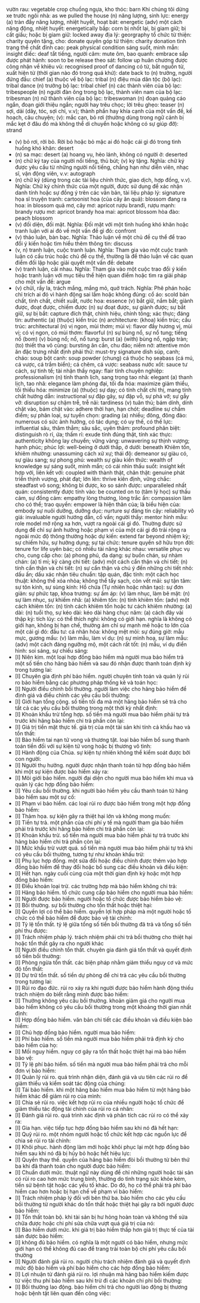 vườn rau: vegetable crop
chuồng ngựa, kho thóc: barn
Khi chúng tôi dừng xe trước ngôi nhà: as we pulled the house
(n) năng lượng, sinh lực: energy
(a) tràn đầy năng lượng, nhiệt huyết, hoạt bát: energetic
(adv) một cách năng động, nhiệt huyết: energetically
bắp: corn
bị nhốt lại, bị giam giữ; bị cất giấu; hoặc bị giam giữ: locked away
địa lý: georgraphy
tổ chức từ thiện: charity
quyên tặng, cho: donate
quyên góp từ thiện: charity donation
tình trạng thể chất đỉnh cao: peak physical condition
sáng suốt, minh mẫn: insight
điếc: deaf
tắt tiếng, người câm: mute
ôm, bao quanh: embrace
sắp được phát hành: soon to be release
theo sát: follow up
huân chương được công nhận về khiêu vũ: recognised proof of dancing
có từ, bắt nguồn từ, xuất hiện từ (thời gian nào đó trong quá khứ): date back to
(n) trưởng, người đứng đầu: chief
(a) thuộc về bộ lạc: tribal
(n) điệu múa dân tộc (bộ lạc): tribal dance
(n) trưởng bộ lạc: tribal chief
(n) các thành viên của bộ lạc: tribespeople
(n) người đàn ông trong bộ lạc, thành viên nam của bộ lạc: tribesman
(n) nữ thành viên của bộ lạc: tribeswoman
(n) đoạn quảng cáo ngắn, đoạn giới thiệu ngắn; người hay trêu chọc; lời trêu ghẹo: teaser
(n) sợi, dải (dây, tóc, sợi chỉ, v.v); thành phần hay khía cạnh của một vấn đề, kế hoạch, câu chuyện; (v): mắc cạn, bỏ rơi (thường dùng trong ngữ cảnh bị mắc kẹt ở đâu đó mà không thể di chuyển hoặc không có sự giúp đỡ): strand
* (v) bỏ rơi, rời bỏ. Rời bỏ hoặc bỏ mặc ai đó hoặc cái gì đó trong tình huống khó khăn: desert
* (n) sa mạc: desert
(a) hoang vu, hẻo lánh, không có người ở: deserted
* (n) chữ ký tay của người nổi tiếng, thủ bút; (v) ký tặng. Nghĩa: chữ ký được yêu cầu từ những người nổi tiếng, chẳng hạn như diễn viên, nhạc sĩ, vận động viên, v.v: autograph
* (n) chữ ký (dùng trong các tài liệu chính thức, giao dịch, hợp đồng, v.v). Nghĩa: Chữ ký chính thức của một người, được sử dụng để xác nhận danh tính hoặc sự đồng ý trên các văn bản, tài liệu pháp lý: signature
họa sĩ truyện tranh: cartoonist
hoa (của cây ăn quả): blossom
đang ra hoa: in blossom
quả mơ, cây mơ: apricot
rượu branđi, rượu mạnh: brandy
rượu mơ: apricot brandy
hoa mai: apricot blossom
hòa đào: peach blossom
* (v) đối diện, đối mặt. Nghĩa: Đối mặt với một tình huống khó khăn hoặc tranh luận với ai đó về một vấn đề gì đó: confront
* (v) thảo luận, bàn bạc. Nghĩa: Thảo luận về một chủ đề cụ thể để trao đổi ý kiến hoặc tìm hiểu thêm thông tin: discuss
* (v, n) tranh luận, cuộc tranh luận. Nghĩa: Tham gia vào một cuộc tranh luận có cấu trúc hoặc chủ đề cụ thể, thường là để thảo luận về các quan điểm đối lập hoặc giải quyết một vấn đề: debate
* (v) tranh luận, cãi nhau. Nghĩa: Tham gia vào một cuộc trao đổi ý kiến hoặc tranh luận với mục tiêu thể hiện quan điểm hoặc tìm ra giải pháp cho một vấn đề: argue
* (v) chửi, rầy la, trách mắng, mắng mỏ, quở trách. Nghĩa: Phê phán hoặc chỉ trích ai đó vì hành động sai lầm hoặc không đúng: 
cổ áo: scold
bản chất, tinh chất, chiết xuất, nước hoa: essence
(v) bắt giữ, nắm bắt; giành được, đoạt được, chiếm được (n) sự đoạt được, sự giành được; sự bắt giữ, sự bị bắt: capture
đích thật, chính hiệu, chính tông; xác thực; đáng tin: authentic
(a) (thuộc) kiến trúc (n) architecture: (khoa) kiến trúc; cấu trúc: architectural
(n) vị ngon, mùi thơm; mùi vị: flavor
đầy hương vị, mùi vị; có vị ngon, có mùi thơm: flavorful
(n) sự bùng nổ, sự nổ tung; tiếng nổ (bom) (v) bùng nổ; nổ, nổ tung: burst
(a) (with) bùng nổ, ngập tràn; (to) thiết tha vô cùng: bursting
ân cần, chu đáo; niềm nở: attentive
món ăn đặc trưng nhất định phải thử: must-try signature dish
súp, canh; cháo: soup
bột canh: soup powder
(chung) cá thuộc họ seabass (cá mú, cá vược, cá trắm biển); cá chẽm, cá vược: seabass
nước xốt: sauce
tư cách, sự tinh tế; tài nhận thấy ngay: flair
tính chuyên nghiệp: professionalism
(n) tính thanh lịch, sang trọng tao nhã: elegant
(a) thanh lịch, tao nhã: elegance
làm phóng đại, tối đa hóa: maximize
giảm thiểu, tối thiểu hóa: minimize
(a) (thuộc) sự dạy; có tính chất chỉ thị, mang tính chất hướng dẫn: instructional
sự đập gãy, sự đập vỗ, sự phá vỡ; sự gẫy vỡ: disruption
sự chậm trễ, trễ nãi: tardiness
(v) tuân thủ; bám dính, dính chặt vào, bám chặt vào: adhere
thời hạn, hạn chót: deadline
sự chấm điểm; sự phân loại, sự tuyển chọn: grading
(a) nhiều; đông, đông đảo: numerous
có sức ảnh hưởng, có tác dụng; có uy thế, có thế lực: influential
sâu, thăm thẳm; sâu sắc, uyên thâm: profound
phân biệt: distinguish
rò rỉ, ứa; thấm rỉ: exude
tính đúng thật, tính xác thực: authenticity
không lay chuyển; vững vàng: unwavering
sự thịnh vượng; hạnh phúc; phúc lợi: well-being
ở dưới thấp, ở dưới: beneath
Khiêm tốn, khiêm nhường: unassuming
cách xử xự; thái độ: demeanor
sự giàu có, sự giàu sang; sự phong phú: wealth
sự giàu kiến thức: wealth of knowledge
sự sáng suốt, minh mẩn; có cái nhìn thấu suốt: insight
kết hợp với, liên kết với: coupled with
thành thật, chân thật: genuine
phát triển thịnh vượng, phát đạt; lớn lên: thrive
kiên định, vững chắc: steadfast
vô song; không bì được, ko so sánh được: unparalleled
nhất quán: consistently
được tính vào: be counted on to
(tâm lý học) sự thấu cảm, sự đồng cảm: empathy
lòng thương, lòng trắc ẩn: compassion
làm cho có thể; trao quyền: empower
là hiện thân của; là biểu hiện của: embody
sự nuôi dưỡng, dưỡng dục: nurture
sự đáng tin cậy: reliability
vô giá: invaluable
người hướng dẫn, cố vấn; người thầy: mentor
hình mẫu: role model
mở rộng xa hơn, vượt ra ngoài cái gì đó. Thường được sử dụng để chỉ sự ảnh hưởng hoặc phạm vi của một cái gì đó trải rộng ra ngoài mức độ thông thường hoặc dự kiến: extend far beyond
nhiệm kỳ; sự chiếm hữu, sự hưởng dụng; sự tại chức: tenure 
quyền sở hữu trọn đời: tenure for life
uyên bác; có nhiều tài năng khác nhau: versatile
phục vụ cho, cung cấp cho: 
(a) phong phú, đa dạng: 
sự buồn chán, sự nhàm chán: 
(a) tỉ mỉ; kỹ càng chi tiết: 
(adv) một cách cẩn thận và chi tiết: 
(n) tính cẩn thận và chi tiết: 
(n) sự cẩn thận và chú ý đến những chi tiết nhỏ: 
dấu ấn; dấu xác nhận tiêu chuẩn: 
tập quán, đặc tính: 
một cách học thuật: 
không thể xóa nhòa; không thể tẩy sạch, còn vết mãi: 
sự tận tâm: 
sự tôn kính, sự sùng kính: 
Hồ chứa (Tự nhiên hoặc  nhân tạo): 
sự đơn giản: 
sự phức tạp, khoa trương: 
sự ấm áp: 
(v) làm nhục, làm bẽ mặt: 
(n) sự làm nhục, sự khiếm nhã: 
(a) khiêm tốn: 
(n) tính khiêm tốn: 
(adv) một cách khiêm tốn: 
(n) tính cách khiêm tốn hoặc tư cách khiêm nhường: 
(a) dài: 
(n) tuổi thọ, sự kéo dài: 
kéo dài hàng chục năm: 
(a) cách đây vài thập kỷ: 
tích lũy: 
có thể thích nghi: 
không có giới hạn. nghĩa là không có giới hạn, không bị hạn chế, thường ám chỉ sự mạnh mẽ hoặc to lớn của một cái gì đó: 
đầu tư: 
cá nhân hóa: 
không mệt mỏi: 
sự đúng giờ: 
mẫu mực, gương mẩu: 
(v) làm mẫu, làm ví dụ: 
(n) sự minh hoạ, sự làm mẫu: 
(adv) một cách đáng ngưỡng mộ, một cách rất tốt: 
(n) mẫu, ví dụ điển hình: 
soi sáng, sự chiếu sáng: 
* [I] Niên kim. một loại hợp đồng bảo hiểm mà người mua bảo hiểm trả một số tiền cho hãng bảo hiểm và sau đó nhận được thanh toán định kỳ trong tương lai: 
* [I] Chuyên gia định phí bảo hiểm. người chuyên tính toán và quản lý rủi ro bảo hiểm bằng các phương pháp thống kê và toán học: 
* [I] Người điều chỉnh bồi thường. người làm việc cho hãng bảo hiểm để định giá và điều chỉnh các yêu cầu bồi thường: 
* [I] Giới hạn tổng cộng. số tiền tối đa mà một hãng bảo hiểm sẽ trả cho tất cả các yêu cầu bồi thường trong một thời kỳ nhất định: 
* [I] Khoản khấu trừ tổng hợp. số tiền mà người mua bảo hiểm phải tự trả trước khi hãng bảo hiểm chi trả phần còn lại: 
* [I] Giá trị tiền mặt thực tế. giá trị của một tài sản khi tính cả khấu hao và tổn thất: 
* [I] Bảo hiểm tai nạn tử vong và thương tật. loại bảo hiểm bổ sung thanh toán tiền đối với sự kiện tử vong hoặc bị thương vô tình: 
* [I] Hành động của Chúa. sự kiện tự nhiên không thể kiểm soát được bởi con người: 
* [I] Người thụ hưởng. người được nhận thanh toán từ hợp đồng bảo hiểm khi một sự kiện được bảo hiểm xảy ra: 
* [I] Môi giới bảo hiểm. người đại diện cho người mua bảo hiểm khi mua và quản lý các hợp đồng bảo hiểm: 
* [I] Yêu cầu bồi thường. khi người bảo hiểm yêu cầu thanh toán từ hãng bảo hiểm sau một sự cố: 
* [I] Phạm vi bảo hiểm. các loại rủi ro được bảo hiểm trong một hợp đồng bảo hiểm: 
* [I] Thảm họa. sự kiện gây ra thiệt hại lớn và không mong muốn: 
* [I] Tiền tự trả. một phần của chi phí y tế mà người tham gia bảo hiểm phải trả trước khi hãng bảo hiểm chi trả phần còn lại: 
* [I] Khoản khấu trừ. số tiền mà người mua bảo hiểm phải tự trả trước khi hãng bảo hiểm chi trả phần còn lại: 
* [I] Mức khấu trừ vượt quá. số tiền mà người mua bảo hiểm phải tự trả khi có yêu cầu bồi thường, tương tự như khoản khấu trừ: 
* [I] Phụ lục hợp đồng. một sửa đổi hoặc điều chỉnh được thêm vào hợp đồng bảo hiểm để thay đổi hoặc bổ sung các điều khoản và điều kiện: 
* [I] Hết hạn. ngày cuối cùng của một thời gian định kỳ hoặc một hợp đồng bảo hiểm: 
* [I] Điều khoản loại trừ. các trường hợp mà bảo hiểm không chi trả: 
* [I] Hãng bảo hiểm. tổ chức cung cấp bảo hiểm cho người mua bảo hiểm: 
* [I] Người được bảo hiểm. người hoặc tổ chức được bảo hiểm bảo vệ: 
* [I] Bồi thường. sự bồi thường cho tổn thất hoặc thiệt hại: 
* [I] Quyền lợi có thể bảo hiểm. quyền lợi hợp pháp mà một người hoặc tổ chức có thể bảo hiểm để được bảo vệ tài chính: 
* [I] Tỷ lệ tổn thất. tỷ lệ giữa tổng số tiền bồi thường đã trả và tổng số tiền phí thu được: 
* [I] Trách nhiệm pháp lý. trách nhiệm phải chi trả bồi thường cho thiệt hại hoặc tổn thất gây ra cho người khác
* [I] Người điều chỉnh tổn thất. chuyên gia đánh giá tổn thất và quyết định số tiền bồi thường: 
* [I] Phòng ngừa tổn thất. các biện pháp nhằm giảm thiểu nguy cơ và mức độ tổn thất: 
* [I] Dự trữ tổn thất. số tiền dự phòng để chi trả các yêu cầu bồi thường trong tương lai: 
* [I] Rủi ro đạo đức. rủi ro xảy ra khi người được bảo hiểm hành động thiếu trách nhiệm do biết rằng mình được bảo hiểm: 
* [I] Thưởng không yêu cầu bồi thường. khoản giảm giá cho người mua bảo hiểm không có yêu cầu bồi thường trong một khoảng thời gian nhất định: 
* [I] Hợp đồng bảo hiểm. văn bản chi tiết các điều khoản và điều kiện bảo hiểm: 
* [I] Chủ hợp đồng bảo hiểm. người mua bảo hiểm: 
* [I] Phí bảo hiểm. số tiền mà người mua bảo hiểm phải trả định kỳ cho bảo hiểm của họ: 
* [I] Mối nguy hiểm. nguy cơ gây ra tổn thất hoặc thiệt hại mà bảo hiểm bảo vệ: 
* [I] Tỷ lệ phí bảo hiểm. số tiền mà người mua bảo hiểm phải trả cho mỗi đơn vị bảo hiểm: 
* [I] Quản lý rủi ro. quá trình nhận diện, đánh giá và ưu tiên các rủi ro để giảm thiểu và kiểm soát tác động của chúng: 
* [I] Tái bảo hiểm. khi một hãng bảo hiểm mua bảo hiểm từ một hãng bảo hiểm khác để giảm rủi ro của mình: 
* [I] Chia sẻ rủi ro. việc kết hợp rủi ro của nhiều người hoặc tổ chức để giảm thiểu tác động tài chính của rủi ro cá nhân: 
* [I] Đánh giá rủi ro. quá trình xác định và phân tích các rủi ro có thể xảy ra: 
* [I] Gia hạn. việc tiếp tục hợp đồng bảo hiểm sau khi nó đã hết hạn: 
* [I] Quỹ rủi ro. một nhóm người hoặc tổ chức kết hợp các nguồn lực để chia sẻ rủi ro tài chính: 
* [I] Khôi phục. hành động làm mới hoặc khôi phục lại một hợp đồng bảo hiểm sau khi nó đã bị hủy bỏ hoặc hết hiệu lực: 
* [I] Quyền thay thế. quyền của hãng bảo hiểm đòi bồi thường từ bên thứ ba khi đã thanh toán cho người được bảo hiểm: 
* [I] Chuẩn dưới mức. thuật ngữ này dùng để chỉ những người hoặc tài sản có rủi ro cao hơn mức trung bình, thường do tình trạng sức khỏe kém, tiền sử bệnh tật hoặc các yếu tố khác. Do đó, họ có thể phải trả phí bảo hiểm cao hơn hoặc bị hạn chế về phạm vi bảo hiểm: 
* [I] Trách nhiệm pháp lý đối với bên thứ ba. bảo hiểm cho các yêu cầu bồi thường từ người khác do tổn thất hoặc thiệt hại gây ra bởi người được bảo hiểm: 
* [I] Tổn thất toàn bộ. khi tài sản bị hư hỏng hoàn toàn và không thể sửa chữa được hoặc chi phí sửa chữa vượt quá giá trị của nó: 
* [I] Bảo hiểm dưới mức. khi giá trị bảo hiểm thấp hơn giá trị thực tế của tài sản được bảo hiểm: 
* [I] không đủ bảo hiểm. có nghĩa là một người có bảo hiểm, nhưng mức giới hạn có thể không đủ cao để trang trải toàn bộ chi phí yêu cầu bồi thường
* [I] Người đánh giá rủi ro. người chịu trách nhiệm đánh giá và quyết định mức độ bảo hiểm và phí bảo hiểm cho các hợp đồng bảo hiểm: 
* [I] Lợi nhuận từ đánh giá rủi ro. lợi nhuận mà hãng bảo hiểm kiếm được từ việc thu phí bảo hiểm sau khi trừ đi các khoản chi phí bồi thường: 
* [I] Bồi thường lao động. bảo hiểm chi trả cho người lao động bị thương hoặc bệnh tật liên quan đến công việc: 